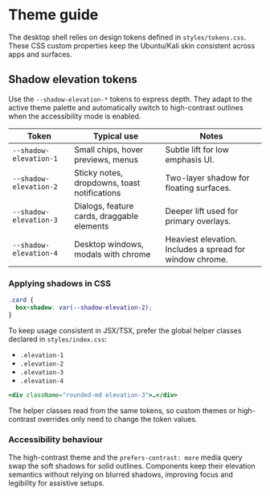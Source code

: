# Theme guide

The desktop shell relies on design tokens defined in `styles/tokens.css`. These CSS custom properties keep the Ubuntu/Kali skin consistent across apps and surfaces.

## Shadow elevation tokens

Use the `--shadow-elevation-*` tokens to express depth. They adapt to the active theme palette and automatically switch to high-contrast outlines when the accessibility mode is enabled.

| Token | Typical use | Notes |
| --- | --- | --- |
| `--shadow-elevation-1` | Small chips, hover previews, menus | Subtle lift for low emphasis UI. |
| `--shadow-elevation-2` | Sticky notes, dropdowns, toast notifications | Two-layer shadow for floating surfaces. |
| `--shadow-elevation-3` | Dialogs, feature cards, draggable elements | Deeper lift used for primary overlays. |
| `--shadow-elevation-4` | Desktop windows, modals with chrome | Heaviest elevation. Includes a spread for window chrome. |

### Applying shadows in CSS

```css
.card {
  box-shadow: var(--shadow-elevation-2);
}
```

To keep usage consistent in JSX/TSX, prefer the global helper classes declared in `styles/index.css`:

- `.elevation-1`
- `.elevation-2`
- `.elevation-3`
- `.elevation-4`

```jsx
<div className="rounded-md elevation-3">…</div>
```

The helper classes read from the same tokens, so custom themes or high-contrast overrides only need to change the token values.

### Accessibility behaviour

The high-contrast theme and the `prefers-contrast: more` media query swap the soft shadows for solid outlines. Components keep their elevation semantics without relying on blurred shadows, improving focus and legibility for assistive setups.
